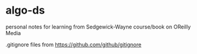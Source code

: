 # algo-ds

personal notes for learning from Sedgewick-Wayne course/book on OReilly Media

.gitignore files from https://github.com/github/gitignore

